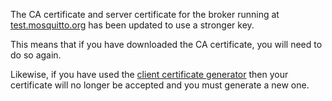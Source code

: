 <!--
.. title: test.mosquitto.org SSL cert updated
.. slug: test-mosquitto-org-ssl-cert-updated
.. date: 2020-06-09 12:30:13 UTC+01:00
.. tags: Public-server
.. category:
.. link:
.. description:
.. type: text
-->

The CA certificate and server certificate for the broker running at
[test.mosquitto.org] has been updated to use a stronger key.

This means that if you have downloaded the CA certificate, you will need to do
so again.

Likewise, if you have used the [client certificate generator] then your
certificate will no longer be accepted and you must generate a new one.

[test.mosquitto.org]: https://test.mosquitto.org
[client certificate generator]: https://test.mosquitto.org/ssl/
